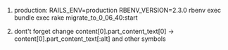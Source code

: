 1. production: RAILS_ENV=production RBENV_VERSION=2.3.0 rbenv exec bundle exec rake migrate_to_0_06_40:start

2. dont't forget change content[0].part_content_text[0] -> content[0].part_content_text[:alt]
and other symbols
